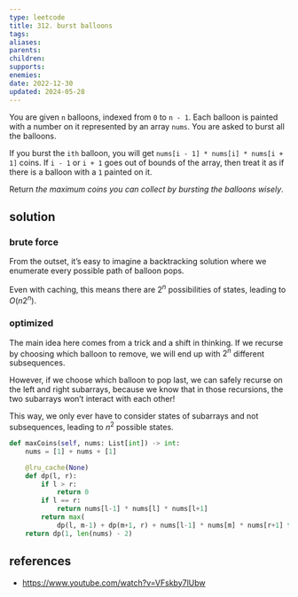 ```yaml
---
type: leetcode
title: 312. burst balloons
tags:
aliases: 
parents: 
children: 
supports: 
enemies:
date: 2022-12-30
updated: 2024-05-28
---
```


You are given `n` balloons, indexed from `0` to `n - 1`. Each balloon is painted with a number on it represented by an array `nums`. You are asked to burst all the balloons.

If you burst the `ith` balloon, you will get `nums[i - 1] * nums[i] * nums[i + 1]` coins. If `i - 1` or `i + 1` goes out of bounds of the array, then treat it as if there is a balloon with a `1` painted on it.

Return _the maximum coins you can collect by bursting the balloons wisely_.

## solution

### brute force

From the outset, it’s easy to imagine a backtracking solution where we enumerate every possible path of balloon pops.

Even with caching, this means there are $2^n$ possibilities of states, leading to $O(n2^n)$.

### optimized

The main idea here comes from a trick and a shift in thinking. If we recurse by choosing which balloon to remove, we will end up with $2^n$ different subsequences.

However, if we choose which balloon to pop last, we can safely recurse on the left and right subarrays, because we know that in those recursions, the two subarrays won’t interact with each other!

This way, we only ever have to consider states of subarrays and not subsequences, leading to $n^2$ possible states.

```python
def maxCoins(self, nums: List[int]) -> int:
	nums = [1] + nums + [1]

	@lru_cache(None)
	def dp(l, r):
		if l > r:
			return 0
		if l == r:
			return nums[l-1] * nums[l] * nums[l+1]
		return max(
			dp(l, m-1) + dp(m+1, r) + nums[l-1] * nums[m] * nums[r+1] for m in range(l, r+1))
	return dp(1, len(nums) - 2)
```

## references

- https://www.youtube.com/watch?v=VFskby7lUbw
